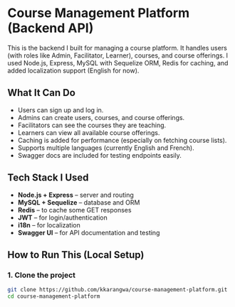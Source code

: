 # Course Management Platform (Backend API)

This is the backend I built for managing a course platform. It handles users (with roles like Admin, Facilitator, Learner), courses, and course offerings. I used Node.js, Express, MySQL with Sequelize ORM, Redis for caching, and added localization support (English for now).

## What It Can Do

- Users can sign up and log in.
- Admins can create users, courses, and course offerings.
- Facilitators can see the courses they are teaching.
- Learners can view all available course offerings.
- Caching is added for performance (especially on fetching course lists).
- Supports multiple languages (currently English and French).
- Swagger docs are included for testing endpoints easily.


## Tech Stack I Used

- **Node.js + Express** – server and routing
- **MySQL + Sequelize** – database and ORM
- **Redis** – to cache some GET responses
- **JWT** – for login/authentication
- **i18n** – for localization
- **Swagger UI** – for API documentation and testing


## How to Run This (Local Setup)

### 1. Clone the project

```bash
git clone https://github.com/kkarangwa/course-management-platform.git
cd course-management-platform

